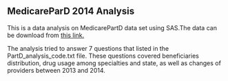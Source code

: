 ## MedicareParD 2014 Analysis

This is a data analysis on MedicarePartD data set using SAS.The data can be download from [this link.](https://www.cms.gov/Research-Statistics-Data-and-Systems/Statistics-Trends-and-Reports/Medicare-Provider-Charge-Data/Part-D-Prescriber.html) 

The analysis tried to answer 7 questions that listed in the PartD_analysis_code.txt file. These questions covered beneficiaries distribution, drug usage among specialties and state, as well as changes of providers between 2013 and 2014.  






